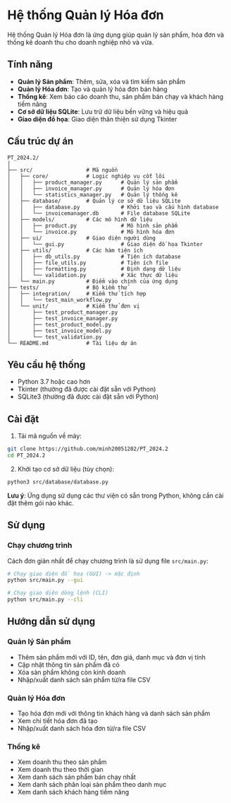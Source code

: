 # Hệ thống Quản lý Hóa đơn

Hệ thống Quản lý Hóa đơn là ứng dụng giúp quản lý sản phẩm, hóa đơn và thống kê doanh thu cho doanh nghiệp nhỏ và vừa.

## Tính năng

- **Quản lý Sản phẩm**: Thêm, sửa, xóa và tìm kiếm sản phẩm
- **Quản lý Hóa đơn**: Tạo và quản lý hóa đơn bán hàng
- **Thống kê**: Xem báo cáo doanh thu, sản phẩm bán chạy và khách hàng tiềm năng
- **Cơ sở dữ liệu SQLite**: Lưu trữ dữ liệu bền vững và hiệu quả
- **Giao diện đồ họa**: Giao diện thân thiện sử dụng Tkinter

## Cấu trúc dự án

```
PT_2024.2/
│
├── src/                 # Mã nguồn
│   ├── core/            # Logic nghiệp vụ cốt lõi
│   │   ├── product_manager.py      # Quản lý sản phẩm
│   │   ├── invoice_manager.py      # Quản lý hóa đơn
│   │   └── statistics_manager.py   # Quản lý thống kê
│   ├── database/        # Quản lý cơ sở dữ liệu SQLite
│   │   ├── database.py             # Khởi tạo và cấu hình database
│   │   └── invoicemanager.db       # File database SQLite
│   ├── models/          # Các mô hình dữ liệu
│   │   ├── product.py              # Mô hình sản phẩm
│   │   └── invoice.py              # Mô hình hóa đơn
│   ├── ui/              # Giao diện người dùng
│   │   └── gui.py                  # Giao diện đồ họa Tkinter
│   ├── utils/           # Các hàm tiện ích
│   │   ├── db_utils.py             # Tiện ích database
│   │   ├── file_utils.py           # Tiện ích file
│   │   ├── formatting.py           # Định dạng dữ liệu
│   │   └── validation.py           # Xác thực dữ liệu
│   └── main.py          # Điểm vào chính của ứng dụng
├── tests/               # Bộ kiểm thử
│   ├── integration/     # Kiểm thử tích hợp
│   │   └── test_main_workflow.py
│   └── unit/            # Kiểm thử đơn vị
│       ├── test_product_manager.py
│       ├── test_invoice_manager.py
│       ├── test_product_model.py
│       ├── test_invoice_model.py
│       └── test_validation.py
└── README.md            # Tài liệu dự án
```

## Yêu cầu hệ thống

- Python 3.7 hoặc cao hơn
- Tkinter (thường đã được cài đặt sẵn với Python)
- SQLite3 (thường đã được cài đặt sẵn với Python)

## Cài đặt

1. Tải mã nguồn về máy:

```bash
git clone https://github.com/minh20051202/PT_2024.2
cd PT_2024.2
```

2. Khởi tạo cơ sở dữ liệu (tùy chọn):

```bash
python3 src/database/database.py
```

**Lưu ý**: Ứng dụng sử dụng các thư viện có sẵn trong Python, không cần cài đặt thêm gói nào khác.

## Sử dụng

### Chạy chương trình

Cách đơn giản nhất để chạy chương trình là sử dụng file `src/main.py`:

```bash
# Chạy giao diện đồ họa (GUI) -> mặc định
python src/main.py --gui

# Chạy giao diện dòng lệnh (CLI)
python src/main.py --cli
```

## Hướng dẫn sử dụng

### Quản lý Sản phẩm

- Thêm sản phẩm mới với ID, tên, đơn giá, danh mục và đơn vị tính
- Cập nhật thông tin sản phẩm đã có
- Xóa sản phẩm không còn kinh doanh
- Nhập/xuất danh sách sản phẩm từ/ra file CSV

### Quản lý Hóa đơn

- Tạo hóa đơn mới với thông tin khách hàng và danh sách sản phẩm
- Xem chi tiết hóa đơn đã tạo
- Nhập/xuất danh sách hóa đơn từ/ra file CSV

### Thống kê

- Xem doanh thu theo sản phẩm
- Xem doanh thu theo thời gian
- Xem danh sách sản phẩm bán chạy nhất
- Xem danh sách phân loại sản phẩm theo danh mục
- Xem danh sách khách hàng tiềm năng
